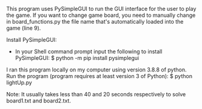 This program uses PySimpleGUI to run the GUI interface for the user to play
 the game. If you want to change game board, you need to manually change in board_functions.py
 the file name that's automatically loaded into the game (line 9).
 
 Install PySimpleGUI:
 - In your Shell command prompt input the following to install PySimpleGUI: 
 $ python -m pip install pysimplegui


 I ran this program locally on my computer using version 3.8.8 of python.
 Run the program (program requires at least version 3 of Python):
 $ python lightUp.py
 
 
 Note: It usually takes less than 40 and 20 seconds respectively to solve board1.txt and
 board2.txt. 